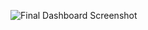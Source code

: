 ![Final Dashboard Screenshot](https://github.com/user-attachments/assets/810140a4-95a2-4fea-ac1d-a9328038c494)
